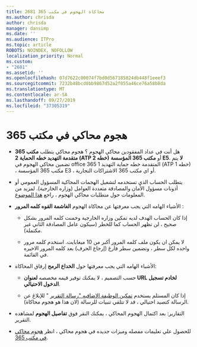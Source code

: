 ```yaml
---
title: 2681 محاكاة الهجوم في مكتب 365
ms.author: chrisda
author: chrisda
manager: dansimp
ms.date: ''
ms.audience: ITPro
ms.topic: article
ROBOTS: NOINDEX, NOFOLLOW
localization_priority: Normal
ms.custom:
- "2681"
ms.assetid: ''
ms.openlocfilehash: 07d7622c00074f7bd0d567185824db448f1eeef3
ms.sourcegitcommit: 7232b48bcd8bb9867d52a2f055a46ce76a58b8da
ms.translationtype: MT
ms.contentlocale: ar-SA
ms.lasthandoff: 09/27/2019
ms.locfileid: "37305319"
---
```

# <a name="attack-simulator-in-office-365"></a>هجوم محاكي في مكتب 365

- هل أنت في عداد المفقودين محاكي الهجوم ؟ هجوم محاكي يتطلب **مكتب 365 متقدمة التهديد خطه الحماية 2 (ATP خطه 2)** أو **مكتب 365 المؤسسة E5**. **لا** يتم تضمين محاكي الهجوم في office 365 المتقدمة خطه حماية التهديد 1 (ATP خطه 1) ، مكتب 365 المؤسسة E3 ، أو اي مكتب 365 الاشتراكات التجارية.

- يتطلب الحساب الذي تستخدمه لتشغيل الهجمات المحاكية المسؤول العمومي أو أذونات مسؤول الأمان والمصادقة متعددة العوامل (وزاره الخارجية). لمزيد من المعلومات حول متطلبات محاكي الهجوم ، راجع [هذا الموضوع](https://docs.microsoft.com/office365/securitycompliance/attack-simulator#before-you-begin).

- الأشياء الهامه التي يجب معرفتها عن محاكاة الهجوم **الغاشمة القوه كلمه المرور** :

  - إذا كان الحساب الهدف لديه تمكين وزاره الخارجية وخمنت كلمه المرور بشكل صحيح ، لن تظهر الحساب كما للخطر (سيكون عامل المصادقة الثاني غير مكتملة).

  - لا يمكن ان يكون ملف كلمه المرور أكبر من 10 ميغابايت. استخدم كلمه مرور واحده لكل سطر ، وتضمين سطر فارغ (إرجاع الحرف) بعد كلمه المرور الاخيره في القائمة.

- الأشياء الهامه التي يجب معرفتها حول **الخداع الرمح** إرفاق المحاكاة:

  - حسب التصميم ، لا يمكنك توفير قيمه مخصصه **لعنوان URL لخادم تسجيل الدخول الاحتيالي**.

  - إذا كان المستلم يستخدم [تمكين الوظيفة الاضافيه "رسالة التقرير](https://docs.microsoft.com/microsoft-365/security/office-365-security/enable-the-report-message-add-in) " للإبلاغ عن الرسالة كتصيد احتيالي ، قد لا تتلقي تنبيات للرسالة (لان هذا هو هجوم محاكاة).

- التقارير: بعد اكتمال الهجوم المحاكي ، يمكنك النقر فوق **تفاصيل الهجوم** لمشاهده التقرير.

- للحصول علي تعليمات مفصله وميزات جديده في هجوم محاكي ، انظر [هجوم محاكي في مكتب 365](https://docs.microsoft.com/microsoft-365/security/office-365-security/attack-simulator).
